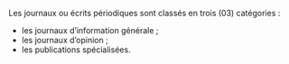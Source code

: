 Les journaux ou écrits périodiques sont classés en trois (03) catégories :
- les journaux d’information générale ;
- les journaux d’opinion ;
- les publications spécialisées.